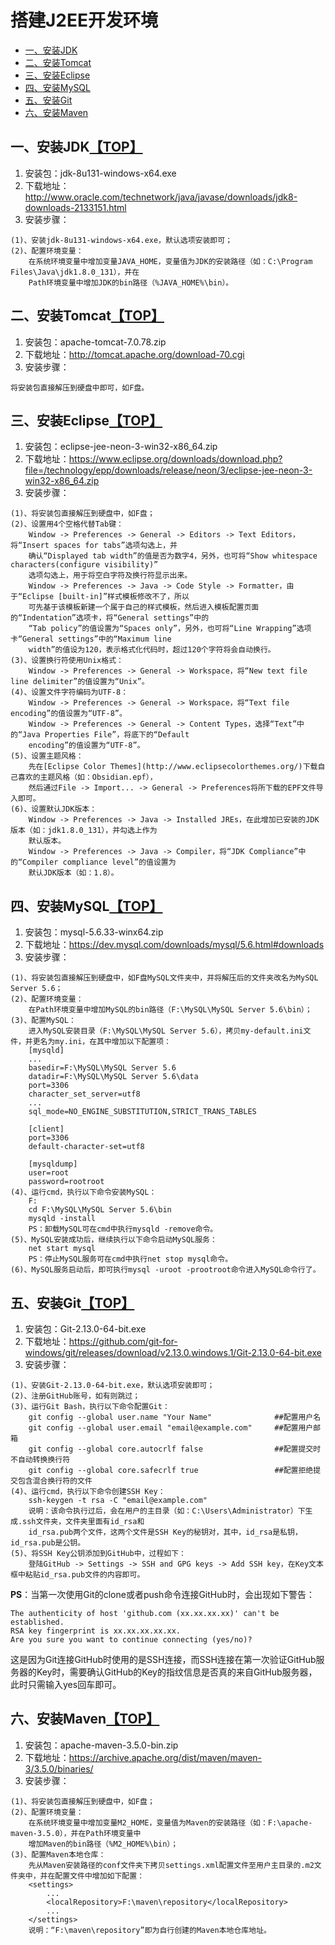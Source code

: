 # <a name="top">搭建J2EE开发环境</a>
* [一、安装JDK](#jdk)
* [二、安装Tomcat](#tomcat)
* [三、安装Eclipse](#eclipse)
* [四、安装MySQL](#mysql)
* [五、安装Git](#git)
* [六、安装Maven](#maven)

## <a name="jdk">一、安装JDK</a>[【TOP】](#top)
1. 安装包：jdk-8u131-windows-x64.exe
2. 下载地址：http://www.oracle.com/technetwork/java/javase/downloads/jdk8-downloads-2133151.html
3. 安装步骤：
```
(1)、安装jdk-8u131-windows-x64.exe，默认选项安装即可；
(2)、配置环境变量：
    在系统环境变量中增加变量JAVA_HOME，变量值为JDK的安装路径（如：C:\Program Files\Java\jdk1.8.0_131），并在
    Path环境变量中增加JDK的bin路径（%JAVA_HOME%\bin）。
```

## <a name="tomcat">二、安装Tomcat</a>[【TOP】](#top)
1. 安装包：apache-tomcat-7.0.78.zip
2. 下载地址：http://tomcat.apache.org/download-70.cgi
3. 安装步骤：
```
将安装包直接解压到硬盘中即可，如F盘。
```

## <a name="eclipse">三、安装Eclipse</a>[【TOP】](#top)
1. 安装包：eclipse-jee-neon-3-win32-x86_64.zip
2. 下载地址：https://www.eclipse.org/downloads/download.php?file=/technology/epp/downloads/release/neon/3/eclipse-jee-neon-3-win32-x86_64.zip
3. 安装步骤：
```
(1)、将安装包直接解压到硬盘中，如F盘；
(2)、设置用4个空格代替Tab键：
    Window -> Preferences -> General -> Editors -> Text Editors，将“Insert spaces for tabs”选项勾选上，并
    确认“Displayed tab width”的值是否为数字4，另外，也可将“Show whitespace characters(configure visibility)”
    选项勾选上，用于将空白字符及换行符显示出来。
    Window -> Preferences -> Java -> Code Style -> Formatter，由于“Eclipse [built-in]”样式模板修改不了，所以
    可先基于该模板新建一个属于自己的样式模板，然后进入模板配置页面的“Indentation”选项卡，将“General settings”中的
    “Tab policy”的值设置为“Spaces only”，另外，也可将“Line Wrapping”选项卡“General settings”中的“Maximum line
    width”的值设为120，表示格式化代码时，超过120个字符将会自动换行。
(3)、设置换行符使用Unix格式：
    Window -> Preferences -> General -> Workspace，将“New text file line delimiter”的值设置为“Unix”。
(4)、设置文件字符编码为UTF-8：
    Window -> Preferences -> General -> Workspace，将“Text file encoding”的值设置为“UTF-8”。
    Window -> Preferences -> General -> Content Types，选择“Text”中的“Java Properties File”，将底下的“Default
    encoding”的值设置为“UTF-8”。
(5)、设置主题风格：
    先在[Eclipse Color Themes](http://www.eclipsecolorthemes.org/)下载自己喜欢的主题风格（如：Obsidian.epf），
    然后通过File -> Import... -> General -> Preferences将所下载的EPF文件导入即可。
(6)、设置默认JDK版本：
    Window -> Preferences -> Java -> Installed JREs，在此增加已安装的JDK版本（如：jdk1.8.0_131），并勾选上作为
    默认版本。
    Window -> Preferences -> Java -> Compiler，将“JDK Compliance”中的“Compiler compliance level”的值设置为
    默认JDK版本（如：1.8）。
```

## <a name="mysql">四、安装MySQL</a>[【TOP】](#top)
1. 安装包：mysql-5.6.33-winx64.zip
2. 下载地址：https://dev.mysql.com/downloads/mysql/5.6.html#downloads
3. 安装步骤：
```
(1)、将安装包直接解压到硬盘中，如F盘MySQL文件夹中，并将解压后的文件夹改名为MySQL Server 5.6；
(2)、配置环境变量：
    在Path环境变量中增加MySQL的bin路径（F:\MySQL\MySQL Server 5.6\bin）；
(3)、配置MySQL：
    进入MySQL安装目录（F:\MySQL\MySQL Server 5.6），拷贝my-default.ini文件，并更名为my.ini，在其中增加以下配置项：
    [mysqld]
    ...
    basedir=F:\MySQL\MySQL Server 5.6
    datadir=F:\MySQL\MySQL Server 5.6\data
    port=3306
    character_set_server=utf8
    ...
    sql_mode=NO_ENGINE_SUBSTITUTION,STRICT_TRANS_TABLES
    
    [client]
    port=3306
    default-character-set=utf8
    
    [mysqldump]
    user=root
    password=rootroot
(4)、运行cmd，执行以下命令安装MySQL：
    F:
    cd F:\MySQL\MySQL Server 5.6\bin
    mysqld -install
    PS：卸载MySQL可在cmd中执行mysqld -remove命令。
(5)、MySQL安装成功后，继续执行以下命令启动MySQL服务：
    net start mysql
    PS：停止MySQL服务可在cmd中执行net stop mysql命令。
(6)、MySQL服务启动后，即可执行mysql -uroot -prootroot命令进入MySQL命令行了。
```

## <a name="git">五、安装Git</a>[【TOP】](#top)
1. 安装包：Git-2.13.0-64-bit.exe
2. 下载地址：https://github.com/git-for-windows/git/releases/download/v2.13.0.windows.1/Git-2.13.0-64-bit.exe
3. 安装步骤：
```
(1)、安装Git-2.13.0-64-bit.exe，默认选项安装即可；
(2)、注册GitHub账号，如有则跳过；
(3)、运行Git Bash，执行以下命令配置Git：
    git config --global user.name "Your Name"              ##配置用户名
    git config --global user.email "email@example.com"     ##配置用户邮箱
    git config --global core.autocrlf false                ##配置提交时不自动转换换行符
    git config --global core.safecrlf true                 ##配置拒绝提交包含混合换行符的文件
(4)、运行cmd，执行以下命令创建SSH Key：
    ssh-keygen -t rsa -C "email@example.com"
    说明：该命令执行过后，会在用户的主目录（如：C:\Users\Administrator）下生成.ssh文件夹，文件夹里面有id_rsa和
    id_rsa.pub两个文件，这两个文件是SSH Key的秘钥对，其中，id_rsa是私钥，id_rsa.pub是公钥。
(5)、将SSH Key公钥添加到GitHub中，过程如下：
    登陆GitHub -> Settings -> SSH and GPG keys -> Add SSH key，在Key文本框中粘贴id_rsa.pub文件的内容即可。
```
**PS**：当第一次使用Git的clone或者push命令连接GitHub时，会出现如下警告：
```
The authenticity of host 'github.com (xx.xx.xx.xx)' can't be established.
RSA key fingerprint is xx.xx.xx.xx.xx.
Are you sure you want to continue connecting (yes/no)?
```
这是因为Git连接GitHub时使用的是SSH连接，而SSH连接在第一次验证GitHub服务器的Key时，需要确认GitHub的Key的指纹信息是否真的来自GitHub服务器，此时只需输入yes回车即可。

## <a name="maven">六、安装Maven</a>[【TOP】](#top)
1. 安装包：apache-maven-3.5.0-bin.zip
2. 下载地址：https://archive.apache.org/dist/maven/maven-3/3.5.0/binaries/
3. 安装步骤：
```
(1)、将安装包直接解压到硬盘中，如F盘；
(2)、配置环境变量：
    在系统环境变量中增加变量M2_HOME，变量值为Maven的安装路径（如：F:\apache-maven-3.5.0），并在Path环境变量中
    增加Maven的bin路径（%M2_HOME%\bin）；
(3)、配置Maven本地仓库：
    先从Maven安装路径的conf文件夹下拷贝settings.xml配置文件至用户主目录的.m2文件夹中，并在配置文件中增加如下配置：
    <settings>
        ...
        <localRepository>F:\maven\repository</localRepository>
        ...
    </settings>
    说明：“F:\maven\repository”即为自行创建的Maven本地仓库地址。
```
